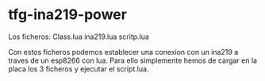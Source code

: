# tfg-ina219-power

Los ficheros:
Class.lua
ina219.lua
scritp.lua

Con estos ficheros podemos establecer una conexion con un ina219 a traves de un esp8266 con lua.
Para ello simplemente hemos de cargar en la placa los 3 ficheros y ejecutar el script.lua.